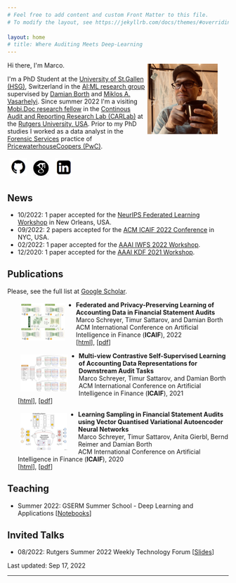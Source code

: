 ```yaml
---
# Feel free to add content and custom Front Matter to this file.
# To modify the layout, see https://jekyllrb.com/docs/themes/#overriding-theme-defaults

layout: home
# title: Where Auditing Meets Deep-Learning
---
```


<img src="images/marco.jpg" height="160" style="float:right; margin:5px 25px 5px 5px">

Hi there, I'm Marco.

I'm a PhD Student at the [University of St.Gallen (HSG)](https://www.unisg.ch), Switzerland in the [AI:ML research group](https://ics.unisg.ch/chair-aiml-borth/) supervised by [Damian Borth](https://scholar.google.com/citations?user=J-8Z038AAAAJ&hl=en) and [Miklos A. Vasarhelyi](https://scholar.google.com/citations?hl=en&user=MBJ_kK4AAAAJ). Since summer 2022 I'm a visiting [Mobi.Doc research fellow](http://funding.unisg.ch/en/programmes/1497) in the [Continous Audit and Reporting Research Lab (CARLab)](http://raw.rutgers.edu/index.html) at the [Rutgers University, USA](https://www.rutgers.edu). Prior to my PhD studies I worked as a data analyst in the [Forensic Services](https://www.pwc.com/gx/en/services/forensics.html) practice of [PricewaterhouseCoopers (PwC)](https://www.pwc.com). 

<a href="https://github.com/gitihubi">
<img src="images/github.png" height="40" style="float:top; margin:5px"></a>
<a href="https://scholar.google.com/citations?user=O6V5YkEAAAAJ&hl=en">
<img src="images/scholar.png" height="35" style="float:top; margin:5px"></a>
<a href="https://www.linkedin.com/in/marco-schreyer">
<img src="images/linkedin.png" height="40" style="float:top; margin:5px"></a>

## News

- 10/2022: 1 paper accepted for the [NeurIPS Federated Learning Workshop](https://federated-learning.org/fl-neurips-2022/) in New Orleans, USA. 
- 09/2022: 2 papers accepted for the [ACM ICAIF 2022 Conference](https://ai-finance.org/icaif-22-accepted-papers/) in NYC, USA.
- 02/2022: 1 paper accepted for the [AAAI IWFS 2022 Workshop](https://sites.google.com/view/aaaiwfs2022).
- 12/2020: 1 paper accepted for the [AAAI KDF 2021 Workshop](https://aaai-kdf.github.io/kdf2021/accepted_papers).

## Publications

Please, see the full list at [Google Scholar](https://scholar.google.com/citations?user=O6V5YkEAAAAJ&hl=en).

<img src="images/icaif_2022.png" height="85" style="float:left; margin:5px 25px 0px 30px">

- **Federated and Privacy-Preserving Learning of Accounting Data in Financial Statement Audits**<br/>
Marco Schreyer, Timur Sattarov, and Damian Borth<br/>
ACM International Conference on Artificial Intelligence in Finance (**ICAIF**), 2022<br/>
[[html](https://arxiv.org/abs/2208.12708)], [[pdf](https://arxiv.org/pdf/2208.12708.pdf)] 

<img src="images/icaif_2021.png" height="85" style="float:left; margin:5px 25px 0px 30px">

- **Multi-view Contrastive Self-Supervised Learning of Accounting Data Representations for Downstream Audit Tasks**<br/>
Marco Schreyer, Timur Sattarov, and Damian Borth<br/>
ACM International Conference on Artificial Intelligence in Finance (**ICAIF**), 2021<br/>
[[html](https://arxiv.org/abs/2109.11201)], [[pdf](https://arxiv.org/pdf/2109.11201.pdf)] 

<img src="images/icaif_2020.png" height="85" style="float:left; margin:5px 25px 0px 30px">

- **Learning Sampling in Financial Statement Audits using Vector Quantised Variational Autoencoder Neural Networks**<br/>
Marco Schreyer, Timur Sattarov, Anita Gierbl, Bernd Reimer and Damian Borth<br/>
ACM International Conference on Artificial Intelligence in Finance (**ICAIF**), 2020<br/>
[[html](https://arxiv.org/abs/2008.02528)], [[pdf](https://arxiv.org/pdf/2008.02528.pdf)] 

## Teaching

- Summer 2022: GSERM Summer School - Deep Learning and Applications [[Notebooks](https://github.com/HSG-AIML-Teaching/GSERM2022-Lab)]  

## Invited Talks

- 08/2022: Rutgers Summer 2022 Weekly Technology Forum [[Slides](https://drive.google.com/file/d/18LJRuTzKIMDQHwGoSRt6j9-sYiUN__d_/view?usp=sharing)]

Last updated: Sep 17, 2022

---
